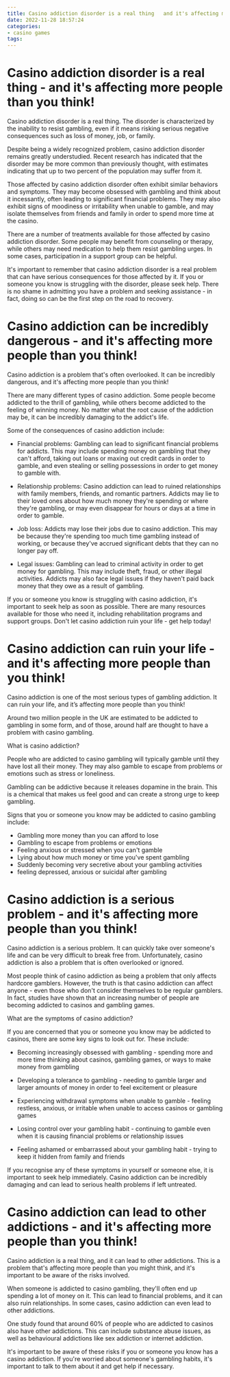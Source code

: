 ```yaml
---
title: Casino addiction disorder is a real thing   and it's affecting more people than you think!
date: 2022-11-28 18:57:24
categories:
- casino games
tags:
---
```



#  Casino addiction disorder is a real thing - and it's affecting more people than you think!

Casino addiction disorder is a real thing. The disorder is characterized by the inability to resist gambling, even if it means risking serious negative consequences such as loss of money, job, or family.

Despite being a widely recognized problem, casino addiction disorder remains greatly understudied. Recent research has indicated that the disorder may be more common than previously thought, with estimates indicating that up to two percent of the population may suffer from it.

Those affected by casino addiction disorder often exhibit similar behaviors and symptoms. They may become obsessed with gambling and think about it incessantly, often leading to significant financial problems. They may also exhibit signs of moodiness or irritability when unable to gamble, and may isolate themselves from friends and family in order to spend more time at the casino.

There are a number of treatments available for those affected by casino addiction disorder. Some people may benefit from counseling or therapy, while others may need medication to help them resist gambling urges. In some cases, participation in a support group can be helpful.

It's important to remember that casino addiction disorder is a real problem that can have serious consequences for those affected by it. If you or someone you know is struggling with the disorder, please seek help. There is no shame in admitting you have a problem and seeking assistance - in fact, doing so can be the first step on the road to recovery.

#  Casino addiction can be incredibly dangerous - and it's affecting more people than you think!

Casino addiction is a problem that's often overlooked. It can be incredibly dangerous, and it's affecting more people than you think!

There are many different types of casino addiction. Some people become addicted to the thrill of gambling, while others become addicted to the feeling of winning money. No matter what the root cause of the addiction may be, it can be incredibly damaging to the addict's life.

Some of the consequences of casino addiction include:

- Financial problems: Gambling can lead to significant financial problems for addicts. This may include spending money on gambling that they can't afford, taking out loans or maxing out credit cards in order to gamble, and even stealing or selling possessions in order to get money to gamble with.

- Relationship problems: Casino addiction can lead to ruined relationships with family members, friends, and romantic partners. Addicts may lie to their loved ones about how much money they're spending or where they're gambling, or may even disappear for hours or days at a time in order to gamble.

- Job loss: Addicts may lose their jobs due to casino addiction. This may be because they're spending too much time gambling instead of working, or because they've accrued significant debts that they can no longer pay off.

- Legal issues: Gambling can lead to criminal activity in order to get money for gambling. This may include theft, fraud, or other illegal activities. Addicts may also face legal issues if they haven't paid back money that they owe as a result of gambling.

If you or someone you know is struggling with casino addiction, it's important to seek help as soon as possible. There are many resources available for those who need it, including rehabilitation programs and support groups. Don't let casino addiction ruin your life - get help today!

#  Casino addiction can ruin your life - and it's affecting more people than you think!

Casino addiction is one of the most serious types of gambling addiction. It can ruin your life, and it’s affecting more people than you think!

Around two million people in the UK are estimated to be addicted to gambling in some form, and of those, around half are thought to have a problem with casino gambling.

What is casino addiction?

People who are addicted to casino gambling will typically gamble until they have lost all their money. They may also gamble to escape from problems or emotions such as stress or loneliness.

Gambling can be addictive because it releases dopamine in the brain. This is a chemical that makes us feel good and can create a strong urge to keep gambling.

Signs that you or someone you know may be addicted to casino gambling include:

- Gambling more money than you can afford to lose
- Gambling to escape from problems or emotions
- Feeling anxious or stressed when you can't gamble
- Lying about how much money or time you've spent gambling
- Suddenly becoming very secretive about your gambling activities
- feeling depressed, anxious or suicidal after gambling

#  Casino addiction is a serious problem - and it's affecting more people than you think!

Casino addiction is a serious problem. It can quickly take over someone's life and can be very difficult to break free from. Unfortunately, casino addiction is also a problem that is often overlooked or ignored.

Most people think of casino addiction as being a problem that only affects hardcore gamblers. However, the truth is that casino addiction can affect anyone - even those who don't consider themselves to be regular gamblers. In fact, studies have shown that an increasing number of people are becoming addicted to casinos and gambling games.

What are the symptoms of casino addiction?

If you are concerned that you or someone you know may be addicted to casinos, there are some key signs to look out for. These include:

- Becoming increasingly obsessed with gambling - spending more and more time thinking about casinos, gambling games, or ways to make money from gambling

- Developing a tolerance to gambling - needing to gamble larger and larger amounts of money in order to feel excitement or pleasure

- Experiencing withdrawal symptoms when unable to gamble - feeling restless, anxious, or irritable when unable to access casinos or gambling games

- Losing control over your gambling habit - continuing to gamble even when it is causing financial problems or relationship issues

- Feeling ashamed or embarrassed about your gambling habit - trying to keep it hidden from family and friends

If you recognise any of these symptoms in yourself or someone else, it is important to seek help immediately. Casino addiction can be incredibly damaging and can lead to serious health problems if left untreated.

#  Casino addiction can lead to other addictions - and it's affecting more people than you think!

Casino addiction is a real thing, and it can lead to other addictions. This is a problem that's affecting more people than you might think, and it's important to be aware of the risks involved.

When someone is addicted to casino gambling, they'll often end up spending a lot of money on it. This can lead to financial problems, and it can also ruin relationships. In some cases, casino addiction can even lead to other addictions.

One study found that around 60% of people who are addicted to casinos also have other addictions. This can include substance abuse issues, as well as behavioural addictions like sex addiction or internet addiction.

It's important to be aware of these risks if you or someone you know has a casino addiction. If you're worried about someone's gambling habits, it's important to talk to them about it and get help if necessary.